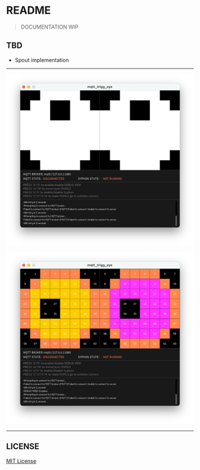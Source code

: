 # README

> DOCUMENTATION WIP
>
## TBD

- Spout implementation

---
![alt text](<_assets/Screenshot 2025-03-29 at 00.53.40.png>)

![alt text](<_assets/Screenshot 2025-03-29 at 00.53.46.png>)

---

## LICENSE

[MIT License](LICENSE)
